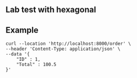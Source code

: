 ## Lab test with hexagonal

## Example
```
curl --location 'http://localhost:8000/order' \
--header 'Content-Type: application/json' \
--data '{
    "ID" : 1,
    "Total" : 100.5
}'
```